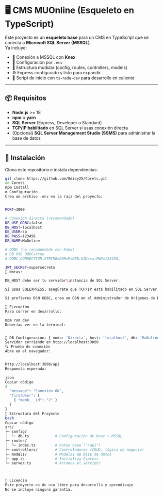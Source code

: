 # 🖥️ CMS MUOnline (Esqueleto en TypeScript)

Este proyecto es un **esqueleto base** para un CMS en TypeScript que se conecta a **Microsoft SQL Server (MSSQL)**.  
Ya incluye:

- 🔗 Conexión a MSSQL con **Knex**
- 🌱 Configuración por `.env`
- 🧩 Estructura modular (config, routes, controllers, models)
- ⚙️ Express configurado y listo para expandir
- 🏃 Script de inicio con `ts-node-dev` para desarrollo en caliente

---

## 📦 Requisitos

- **Node.js** >= 18  
- **npm** o **yarn**
- **SQL Server** (Express, Developer o Standard)
- **TCP/IP habilitado** en SQL Server si usas conexión directa  
- (Opcional) **SQL Server Management Studio (SSMS)** para administrar la base de datos

---

## 🚀 Instalación

Clona este repositorio e instala dependencias:

```bash
git clone https://github.com/Odisy25/Corets.git
cd Corets
npm install
⚙️ Configuración
Crea un archivo .env en la raíz del proyecto:


PORT=3000

# Conexión directa (recomendado)
DB_USE_ODBC=false
DB_HOST=localhost
DB_USER=sa
DB_PASS=123456
DB_NAME=MuOnline

# ODBC (no recomendado con Knex)
# DB_USE_ODBC=true
# ODBC_CONNECTION_STRING=DSN=MiDSN;UID=sa;PWD=123456;

JWT_SECRET=supersecreto
🔧 Notas:

DB_HOST debe ser tu servidor\instancia de SQL Server.

Si usas SQLEXPRESS, asegúrate que TCP/IP está habilitado en SQL Server Configuration Manager y el puerto 1433 abierto.

Si prefieres DSN ODBC, crea un DSN en el Administrador de Orígenes de Datos ODBC y usa DB_USE_ODBC=true.

🏃 Ejecución
Para correr en desarrollo:

npm run dev
Deberías ver en la terminal:


🔌 DB Configuración: { modo: 'Directa', host: 'localhost', db: 'MuOnline' }
Servidor corriendo en http://localhost:3000
🔍 Prueba de conexión
Abre en el navegador:


http://localhost:3000/api
Respuesta esperada:

json
Copiar código
{
  "message": "Conexión OK",
  "firstUser": [
    { "memb___id": "2" }
  ]
}
📂 Estructura del Proyecto
bash
Copiar código
src/
├─ config/
│  └─ db.ts            # Configuración de Knex + MSSQL
├─ routes/
│  └─ index.ts         # Rutas base ("/api")
├─ controllers/        # Controladores (CRUD, lógica de negocio)
├─ models/             # Modelos de base de datos
├─ app.ts              # Inicializa Express
└─ server.ts           # Arranca el servidor



📄 Licencia
Este proyecto es de uso libre para desarrollo y aprendizaje.
No se incluye ninguna garantía.

